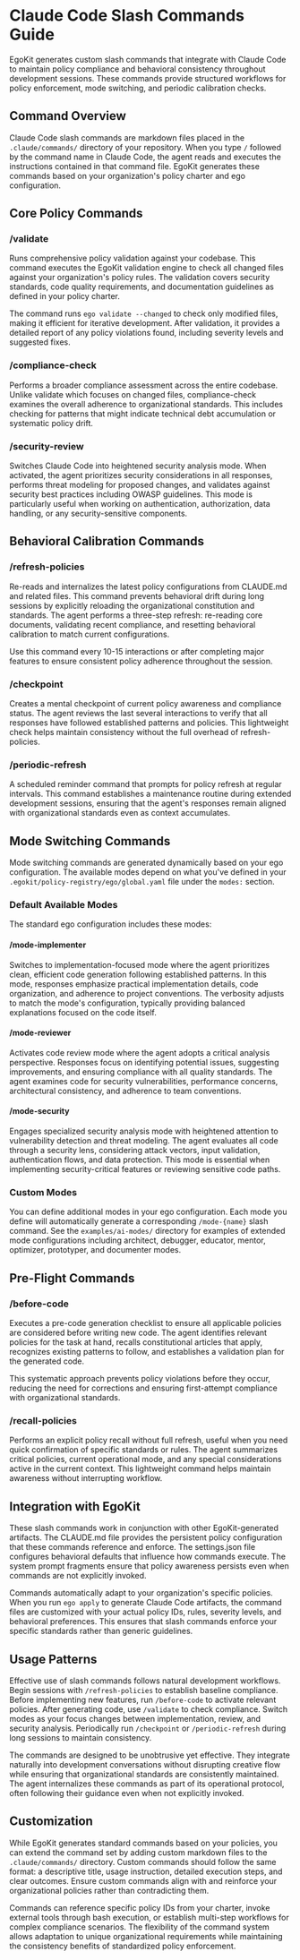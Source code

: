 # Claude Code Slash Commands Guide

EgoKit generates custom slash commands that integrate with Claude Code to maintain policy compliance and behavioral consistency throughout development sessions. These commands provide structured workflows for policy enforcement, mode switching, and periodic calibration checks.

## Command Overview

Claude Code slash commands are markdown files placed in the `.claude/commands/` directory of your repository. When you type `/` followed by the command name in Claude Code, the agent reads and executes the instructions contained in that command file. EgoKit generates these commands based on your organization's policy charter and ego configuration.

## Core Policy Commands

### /validate

Runs comprehensive policy validation against your codebase. This command executes the EgoKit validation engine to check all changed files against your organization's policy rules. The validation covers security standards, code quality requirements, and documentation guidelines as defined in your policy charter.

The command runs `ego validate --changed` to check only modified files, making it efficient for iterative development. After validation, it provides a detailed report of any policy violations found, including severity levels and suggested fixes.

### /compliance-check

Performs a broader compliance assessment across the entire codebase. Unlike validate which focuses on changed files, compliance-check examines the overall adherence to organizational standards. This includes checking for patterns that might indicate technical debt accumulation or systematic policy drift.

### /security-review

Switches Claude Code into heightened security analysis mode. When activated, the agent prioritizes security considerations in all responses, performs threat modeling for proposed changes, and validates against security best practices including OWASP guidelines. This mode is particularly useful when working on authentication, authorization, data handling, or any security-sensitive components.

## Behavioral Calibration Commands

### /refresh-policies

Re-reads and internalizes the latest policy configurations from CLAUDE.md and related files. This command prevents behavioral drift during long sessions by explicitly reloading the organizational constitution and standards. The agent performs a three-step refresh: re-reading core documents, validating recent compliance, and resetting behavioral calibration to match current configurations.

Use this command every 10-15 interactions or after completing major features to ensure consistent policy adherence throughout the session.

### /checkpoint

Creates a mental checkpoint of current policy awareness and compliance status. The agent reviews the last several interactions to verify that all responses have followed established patterns and policies. This lightweight check helps maintain consistency without the full overhead of refresh-policies.

### /periodic-refresh

A scheduled reminder command that prompts for policy refresh at regular intervals. This command establishes a maintenance routine during extended development sessions, ensuring that the agent's responses remain aligned with organizational standards even as context accumulates.

## Mode Switching Commands

Mode switching commands are generated dynamically based on your ego configuration. The available modes depend on what you've defined in your `.egokit/policy-registry/ego/global.yaml` file under the `modes:` section.

### Default Available Modes

The standard ego configuration includes these modes:

#### /mode-implementer

Switches to implementation-focused mode where the agent prioritizes clean, efficient code generation following established patterns. In this mode, responses emphasize practical implementation details, code organization, and adherence to project conventions. The verbosity adjusts to match the mode's configuration, typically providing balanced explanations focused on the code itself.

#### /mode-reviewer

Activates code review mode where the agent adopts a critical analysis perspective. Responses focus on identifying potential issues, suggesting improvements, and ensuring compliance with all quality standards. The agent examines code for security vulnerabilities, performance concerns, architectural consistency, and adherence to team conventions.

#### /mode-security

Engages specialized security analysis mode with heightened attention to vulnerability detection and threat modeling. The agent evaluates all code through a security lens, considering attack vectors, input validation, authentication flows, and data protection. This mode is essential when implementing security-critical features or reviewing sensitive code paths.

### Custom Modes

You can define additional modes in your ego configuration. Each mode you define will automatically generate a corresponding `/mode-{name}` slash command. See the `examples/ai-modes/` directory for examples of extended mode configurations including architect, debugger, educator, mentor, optimizer, prototyper, and documenter modes.

## Pre-Flight Commands

### /before-code

Executes a pre-code generation checklist to ensure all applicable policies are considered before writing new code. The agent identifies relevant policies for the task at hand, recalls constitutional articles that apply, recognizes existing patterns to follow, and establishes a validation plan for the generated code.

This systematic approach prevents policy violations before they occur, reducing the need for corrections and ensuring first-attempt compliance with organizational standards.

### /recall-policies

Performs an explicit policy recall without full refresh, useful when you need quick confirmation of specific standards or rules. The agent summarizes critical policies, current operational mode, and any special considerations active in the current context. This lightweight command helps maintain awareness without interrupting workflow.

## Integration with EgoKit

These slash commands work in conjunction with other EgoKit-generated artifacts. The CLAUDE.md file provides the persistent policy configuration that these commands reference and enforce. The settings.json file configures behavioral defaults that influence how commands execute. The system prompt fragments ensure that policy awareness persists even when commands are not explicitly invoked.

Commands automatically adapt to your organization's specific policies. When you run `ego apply` to generate Claude Code artifacts, the command files are customized with your actual policy IDs, rules, severity levels, and behavioral preferences. This ensures that slash commands enforce your specific standards rather than generic guidelines.

## Usage Patterns

Effective use of slash commands follows natural development workflows. Begin sessions with `/refresh-policies` to establish baseline compliance. Before implementing new features, run `/before-code` to activate relevant policies. After generating code, use `/validate` to check compliance. Switch modes as your focus changes between implementation, review, and security analysis. Periodically run `/checkpoint` or `/periodic-refresh` during long sessions to maintain consistency.

The commands are designed to be unobtrusive yet effective. They integrate naturally into development conversations without disrupting creative flow while ensuring that organizational standards are consistently maintained. The agent internalizes these commands as part of its operational protocol, often following their guidance even when not explicitly invoked.

## Customization

While EgoKit generates standard commands based on your policies, you can extend the command set by adding custom markdown files to the `.claude/commands/` directory. Custom commands should follow the same format: a descriptive title, usage instruction, detailed execution steps, and clear outcomes. Ensure custom commands align with and reinforce your organizational policies rather than contradicting them.

Commands can reference specific policy IDs from your charter, invoke external tools through bash execution, or establish multi-step workflows for complex compliance scenarios. The flexibility of the command system allows adaptation to unique organizational requirements while maintaining the consistency benefits of standardized policy enforcement.